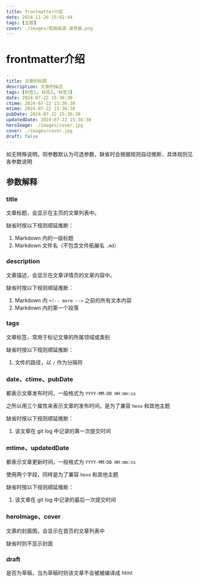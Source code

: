 ```yaml
---
title: frontmatter介绍
date: 2024-11-26 15:02:44
tags: [主题]
cover: ./images/孤独摇滚-波奇酱.png
---
```


# frontmatter介绍

```yaml
---
title: 文章的标题
description: 文章的描述
tags: [标签1, 标签2, 标签3]
date: 2024-07-22 15:36:38
ctime: 2024-07-22 15:36:38
mtime: 2024-07-22 15:36:38
pubDate: 2024-07-22 15:36:38
updatedDate: 2024-07-22 15:36:38
heroImage: ./images/cover.jpg
cover: ./images/cover.jpg
draft: false
---
```

如无特殊说明，则参数默认为可选参数，缺省时会根据规则自动推断，具体规则见各参数说明

## 参数解释

### title

文章标题，会显示在主页的文章列表中。

缺省时按以下规则顺延推断：

1. Markdown 内的一级标题
2. Markdown 文件名（不包含文件拓展名 `.md`）


### description

文章描述，会显示在文章详情页的文章内容中。

缺省时按以下规则顺延推断：

1. Markdown 内 `<!-- more -->` 之前的所有文本内容
2. Markdown 内的第一个段落


### tags

文章标签，常用于标记文章的所属领域或类别

缺省时按以下规则顺延推断：

1. 文件的路径，以 `/` 作为分隔符


### date、ctime、pubDate

都表示文章发布时间，一般格式为 `YYYY-MM-DD HH:mm:ss`

之所以用三个属性来表示文章的发布时间，是为了兼容 `hexo` 和其他主题

缺省时按以下规则顺延推断：

1. 该文章在 git log 中记录的第一次提交时间


### mtime、updatedDate

都表示文章更新时间，一般格式为 `YYYY-MM-DD HH:mm:ss`

使用两个字段，同样是为了兼容 `hexo` 和其他主题

缺省时按以下规则顺延推断：

1. 该文章在 git log 中记录的最后一次提交时间


### heroImage、cover

文章的封面图，会显示在首页的文章列表中

缺省时则不显示封面


### draft

是否为草稿，当为草稿时则该文章不会被被编译成 html
